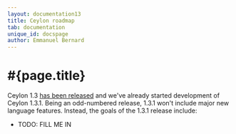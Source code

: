 ```yaml
---
layout: documentation13
title: Ceylon roadmap
tab: documentation
unique_id: docspage
author: Emmanuel Bernard
---
```

# #{page.title}

Ceylon 1.3 [has been released](/download) and we've already started
development of Ceylon 1.3.1. Being an odd-numbered release, 1.3.1 won't
include major new language features. Instead, the goals of the 1.3.1
release include:

- TODO: FILL ME IN


<!--
## Current progress for Ceylon 1.3

<div id="milestones-progress">
    <div id="milestone-overall">Loading…</div>
    <h3>Detail</h3>
    <div data-title="Typechecker / language specification" data-repo="ceylon-spec" data-milestone="12">Loading…</div>
    <div data-title="Model" data-repo="ceylon-model" data-milestone="2">Loading…</div>
    <div data-title="JVM compiler / documentation compiler" data-repo="ceylon-compiler" data-milestone="12">Loading…</div>
    <div data-title="JS compiler" data-repo="ceylon-js" data-milestone="9">Loading…</div>
    <div data-title="Language module" data-repo="ceylon.language" data-milestone="11">Loading…</div>
    <div data-title="Module resolver" data-repo="ceylon-module-resolver" data-milestone="11">Loading…</div>
    <div data-title="Runtime" data-repo="ceylon-runtime" data-milestone="12">Loading…</div>
    <div data-title="Common" data-repo="ceylon-common" data-milestone="8">Loading…</div>
    <div data-title="Eclipse IDE" data-repo="ceylon-ide-eclipse" data-milestone="12">Loading…</div>
    <div data-title="IntelliJ IDE" data-repo="ceylon-ide-intellij" data-milestone="1">Loading…</div>
    <div data-title="Common IDE code" data-repo="ceylon-ide-common" data-milestone="1">Loading…</div>
    <div data-title="SDK" data-repo="ceylon-sdk" data-milestone="9">Loading…</div>
    <div data-title="Formatter" data-repo="ceylon.formatter" data-milestone="7">Loading…</div>
    <div data-title="Distribution" data-repo="ceylon-dist" data-milestone="9">Loading…</div>
</div>
-->

